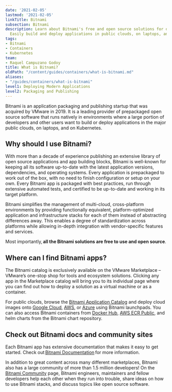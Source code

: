 ```yaml
---
date: '2021-02-05'
lastmod: '2021-02-05'
linkTitle: Bitnami
subsection: Bitnami
description: Learn about Bitnami's free and open source solutions for developers.
  Easily build and deploy applications in public clouds, on laptops, and on Kubernetes.
tags:
- Bitnami
- Containers
- Kubernetes
team:
- Raquel Campuzano Godoy
title: What is Bitnami?
oldPath: "/content/guides/containers/what-is-bitnami.md"
aliases:
- "/guides/containers/what-is-bitnami"
level1: Deploying Modern Applications
level2: Packaging and Publishing
---
```


Bitnami is an application packaging and publishing startup that was acquired by VMware in 2019. It is a leading provider of prepackaged open source software that runs natively in environments where a large portion of developers and other users want to build or deploy applications in the major public clouds, on laptops, and on Kubernetes. 


## Why should I use Bitnami? 

With more than a decade of experience publishing an extensive library of open source applications and app building blocks, Bitnami is well-known for keeping all its software up-to-date with the latest application versions, dependencies, and operating systems. Every application is prepackaged to work out of the box, with no need to finish configuration or setup on your own. Every Bitnami app is packaged with best practices, run through extensive automated tests, and certified to be up-to-date and working in its target platform. 

Bitnami simplifies the management of multi-cloud, cross-platform environments by providing functionally equivalent, platform-optimized application and infrastructure stacks for each of them instead of abstracting differences away. This enables a degree of standardization across platforms while allowing in-depth integration with vendor-specific features and services. 

Most importantly, **all the Bitnami solutions are free to use and open source**.


## Where can I find Bitnami apps? 

The Bitnami catalog is exclusively available on the VMware Marketplace – VMware’s one-stop shop for tools and ecosystem solutions. Clicking any app in the Marketplace catalog will bring you to its individual page where you can find out how to deploy a solution as a virtual machine or as a container.  

For public clouds, browse the [Bitnami Application Catalog](https://bitnami.com/stacks) and deploy cloud images onto [Google Cloud](https://google.bitnami.com/), [AWS](https://aws.bitnami.com/), or [Azure](https://azure.bitnami.com/) using Bitnami launchpads. You can also access Bitnami containers from [Docker Hub](https://hub.docker.com/u/bitnami), [AWS ECR Public](https://gallery.ecr.aws/?searchTerm=bitnami), and helm charts from the Bitnami chart repository. 


## Check out Bitnami docs and community sites 

Each Bitnami app has extensive documentation that makes it easy to get started. Check out [Bitnami Documentation](https://docs.bitnami.com/) for more information. 

In addition to great content across many different marketplaces, Bitnami also has a large community of more than 1.5 million developers! On the [Bitnami Community](https://community.bitnami.com/) page, Bitnami engineers, maintainers and fellow developers help each other when they run into trouble, share ideas on how to use Bitnami stacks, and discuss topics like open source software. 